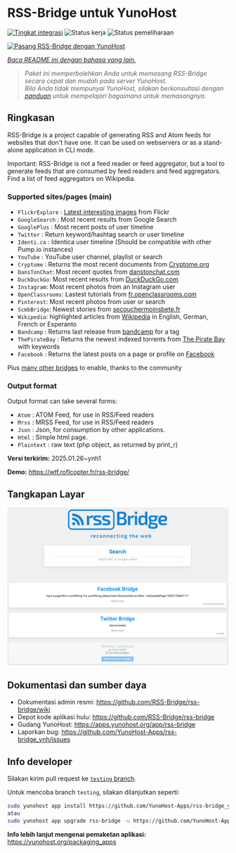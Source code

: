 <!--
N.B.: README ini dibuat secara otomatis oleh <https://github.com/YunoHost/apps/tree/master/tools/readme_generator>
Ini TIDAK boleh diedit dengan tangan.
-->

# RSS-Bridge untuk YunoHost

[![Tingkat integrasi](https://apps.yunohost.org/badge/integration/rss-bridge)](https://ci-apps.yunohost.org/ci/apps/rss-bridge/)
![Status kerja](https://apps.yunohost.org/badge/state/rss-bridge)
![Status pemeliharaan](https://apps.yunohost.org/badge/maintained/rss-bridge)

[![Pasang RSS-Bridge dengan YunoHost](https://install-app.yunohost.org/install-with-yunohost.svg)](https://install-app.yunohost.org/?app=rss-bridge)

*[Baca README ini dengan bahasa yang lain.](./ALL_README.md)*

> *Paket ini memperbolehkan Anda untuk memasang RSS-Bridge secara cepat dan mudah pada server YunoHost.*  
> *Bila Anda tidak mempunyai YunoHost, silakan berkonsultasi dengan [panduan](https://yunohost.org/install) untuk mempelajari bagaimana untuk memasangnya.*

## Ringkasan

RSS-Bridge is a project capable of generating RSS and Atom feeds for websites that don't have one. It can be used on webservers or as a stand-alone application in CLI mode.

Important: RSS-Bridge is not a feed reader or feed aggregator, but a tool to generate feeds that are consumed by feed readers and feed aggregators. Find a list of feed aggregators on Wikipedia.

### Supported sites/pages (main)

 * `FlickrExplore` : [Latest interesting images](http://www.flickr.com/explore) from Flickr
 * `GoogleSearch` : Most recent results from Google Search
 * `GooglePlus` : Most recent posts of user timeline
 * `Twitter` : Return keyword/hashtag search or user timeline
 * `Identi.ca` : Identica user timeline (Should be compatible with other Pump.io instances)
 * `YouTube` : YouTube user channel, playlist or search
 * `Cryptome` : Returns the most recent documents from [Cryptome.org](http://cryptome.org/)
 * `DansTonChat`: Most recent quotes from [danstonchat.com](http://danstonchat.com/)
 * `DuckDuckGo`: Most recent results from [DuckDuckGo.com](https://duckduckgo.com/)
 * `Instagram`: Most recent photos from an Instagram user
 * `OpenClassrooms`: Lastest tutorials from [fr.openclassrooms.com](http://fr.openclassrooms.com/)
 * `Pinterest`: Most recent photos from user or search
 * `ScmbBridge`: Newest stories from [secouchermoinsbete.fr](http://secouchermoinsbete.fr/)
 * `Wikipedia`: highlighted articles from [Wikipedia](https://wikipedia.org/) in English, German, French or Esperanto
 * `Bandcamp` : Returns last release from [bandcamp](https://bandcamp.com/) for a tag
 * `ThePirateBay` : Returns the newest indexed torrents from [The Pirate Bay](https://thepiratebay.se/) with keywords
 * `Facebook` : Returns the latest posts on a page or profile on [Facebook](https://facebook.com/)

Plus [many other bridges](bridges/) to enable, thanks to the community

### Output format

Output format can take several forms:

 * `Atom` : ATOM Feed, for use in RSS/Feed readers
 * `Mrss` : MRSS Feed, for use in RSS/Feed readers
 * `Json` : Json, for consumption by other applications.
 * `Html` : Simple html page.
 * `Plaintext` : raw text (php object, as returned by print_r)
 

**Versi terkirim:** 2025.01.26~ynh1

**Demo:** <https://wtf.roflcopter.fr/rss-bridge/>

## Tangkapan Layar

![Tangkapan Layar pada RSS-Bridge](./doc/screenshots/screenshot_rss-bridge_welcome.png)

## Dokumentasi dan sumber daya

- Dokumentasi admin resmi: <https://github.com/RSS-Bridge/rss-bridge/wiki>
- Depot kode aplikasi hulu: <https://github.com/RSS-Bridge/rss-bridge>
- Gudang YunoHost: <https://apps.yunohost.org/app/rss-bridge>
- Laporkan bug: <https://github.com/YunoHost-Apps/rss-bridge_ynh/issues>

## Info developer

Silakan kirim pull request ke [`testing` branch](https://github.com/YunoHost-Apps/rss-bridge_ynh/tree/testing).

Untuk mencoba branch `testing`, silakan dilanjutkan seperti:

```bash
sudo yunohost app install https://github.com/YunoHost-Apps/rss-bridge_ynh/tree/testing --debug
atau
sudo yunohost app upgrade rss-bridge -u https://github.com/YunoHost-Apps/rss-bridge_ynh/tree/testing --debug
```

**Info lebih lanjut mengenai pemaketan aplikasi:** <https://yunohost.org/packaging_apps>
